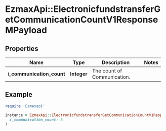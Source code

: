 # EzmaxApi::ElectronicfundstransferGetCommunicationCountV1ResponseMPayload

## Properties

| Name | Type | Description | Notes |
| ---- | ---- | ----------- | ----- |
| **i_communication_count** | **Integer** | The count of Communication. |  |

## Example

```ruby
require 'Ezmaxapi'

instance = EzmaxApi::ElectronicfundstransferGetCommunicationCountV1ResponseMPayload.new(
  i_communication_count: 8
)
```

